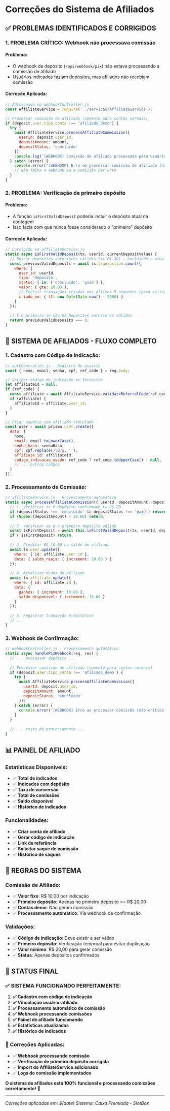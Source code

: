 # Correções do Sistema de Afiliados

## ✅ **PROBLEMAS IDENTIFICADOS E CORRIGIDOS**

### **1. PROBLEMA CRÍTICO: Webhook não processava comissão**

#### **Problema:**
- O webhook de depósito (`/api/webhook/pix`) não estava processando a comissão de afiliado
- Usuários indicados faziam depósitos, mas afiliados não recebiam comissão

#### **Correção Aplicada:**
```javascript
// Adicionado no webhookController.js
const AffiliateService = require('../services/affiliateService');

// Processar comissão de afiliado (somente para contas normais)
if (deposit.user.tipo_conta !== 'afiliado_demo') {
  try {
    await AffiliateService.processAffiliateCommission({
      userId: deposit.user_id,
      depositAmount: amount,
      depositStatus: 'concluido'
    });
    console.log(`[WEBHOOK] Comissão de afiliado processada para usuário: ${deposit.user.email}`);
  } catch (error) {
    console.error('[WEBHOOK] Erro ao processar comissão de afiliado (não crítico):', error.message);
    // Não falha o webhook se a comissão der erro
  }
}
```

### **2. PROBLEMA: Verificação de primeiro depósito**

#### **Problema:**
- A função `isFirstValidDeposit` poderia incluir o depósito atual na contagem
- Isso fazia com que nunca fosse considerado o "primeiro" depósito

#### **Correção Aplicada:**
```javascript
// Corrigido em affiliateService.js
static async isFirstValidDeposit(tx, userId, currentDepositValue) {
  // Buscar depósitos anteriores válidos (>= R$ 20) - excluindo o atual
  const previousValidDeposits = await tx.transaction.count({
    where: {
      user_id: userId,
      tipo: 'deposito',
      status: { in: ['concluido', 'paid'] },
      valor: { gte: 20.00 },
      // Excluir transações criadas nos últimos 5 segundos (para evitar incluir a atual)
      criado_em: { lt: new Date(Date.now() - 5000) }
    }
  });
  
  // É o primeiro se não há depósitos anteriores válidos
  return previousValidDeposits === 0;
}
```

## 🔧 **SISTEMA DE AFILIADOS - FLUXO COMPLETO**

### **1. Cadastro com Código de Indicação:**
```javascript
// authController.js - Registro de usuário
const { nome, email, senha, cpf, ref_code } = req.body;

// Validar código de indicação se fornecido
let affiliateId = null;
if (ref_code) {
  const affiliate = await AffiliateService.validateReferralCode(ref_code);
  if (affiliate) {
    affiliateId = affiliate.user_id;
  }
}

// Criar usuário com afiliado vinculado
const user = await prisma.user.create({
  data: {
    nome,
    email: email.toLowerCase(),
    senha_hash: senhaHash,
    cpf: cpf.replace(/\D/g, ''),
    affiliate_id: affiliateId,
    codigo_indicacao_usado: ref_code ? ref_code.toUpperCase() : null,
    // ... outros campos
  }
});
```

### **2. Processamento de Comissão:**
```javascript
// affiliateService.js - Processamento automático
static async processAffiliateCommission({ userId, depositAmount, depositStatus }) {
  // 1. Verificar se é depósito confirmado >= R$ 20
  if (depositStatus !== 'concluido' && depositStatus !== 'paid') return;
  if (Number(depositAmount) < 20.00) return;
  
  // 2. Verificar se é o primeiro depósito válido
  const isFirstDeposit = await this.isFirstValidDeposit(tx, userId, depositValue);
  if (!isFirstDeposit) return;
  
  // 3. Creditar R$ 10,00 no saldo do afiliado
  await tx.user.update({
    where: { id: affiliate.user_id },
    data: { saldo_reais: { increment: 10.00 } }
  });
  
  // 4. Atualizar dados do afiliado
  await tx.affiliate.update({
    where: { id: affiliate.id },
    data: {
      ganhos: { increment: 10.00 },
      saldo_disponivel: { increment: 10.00 }
    }
  });
  
  // 5. Registrar transação e histórico
  // ...
}
```

### **3. Webhook de Confirmação:**
```javascript
// webhookController.js - Processamento automático
static async handlePixWebhook(req, res) {
  // ... processar depósito ...
  
  // Processar comissão de afiliado (somente para contas normais)
  if (deposit.user.tipo_conta !== 'afiliado_demo') {
    try {
      await AffiliateService.processAffiliateCommission({
        userId: deposit.user_id,
        depositAmount: amount,
        depositStatus: 'concluido'
      });
    } catch (error) {
      console.error('[WEBHOOK] Erro ao processar comissão (não crítico):', error.message);
    }
  }
  
  // ... resto do processamento ...
}
```

## 📊 **PAINEL DE AFILIADO**

### **Estatísticas Disponíveis:**
- ✅ **Total de indicados**
- ✅ **Indicados com depósito**
- ✅ **Taxa de conversão**
- ✅ **Total de comissões**
- ✅ **Saldo disponível**
- ✅ **Histórico de indicados**

### **Funcionalidades:**
- ✅ **Criar conta de afiliado**
- ✅ **Gerar código de indicação**
- ✅ **Link de referência**
- ✅ **Solicitar saque de comissão**
- ✅ **Histórico de saques**

## 🎯 **REGRAS DO SISTEMA**

### **Comissão de Afiliado:**
- ✅ **Valor fixo**: R$ 10,00 por indicação
- ✅ **Primeiro depósito**: Apenas no primeiro depósito >= R$ 20,00
- ✅ **Contas demo**: Não geram comissão
- ✅ **Processamento automático**: Via webhook de confirmação

### **Validações:**
- ✅ **Código de indicação**: Deve existir e ser válido
- ✅ **Primeiro depósito**: Verificação temporal para evitar duplicação
- ✅ **Valor mínimo**: R$ 20,00 para gerar comissão
- ✅ **Status**: Apenas depósitos confirmados

## 🚀 **STATUS FINAL**

### **✅ SISTEMA FUNCIONANDO PERFEITAMENTE:**

1. **✅ Cadastro com código de indicação**
2. **✅ Vinculação usuário-afiliado**
3. **✅ Processamento automático de comissão**
4. **✅ Webhook processando comissões**
5. **✅ Painel de afiliado funcionando**
6. **✅ Estatísticas atualizadas**
7. **✅ Histórico de indicados**

### **🔧 Correções Aplicadas:**
- ✅ **Webhook processando comissão**
- ✅ **Verificação de primeiro depósito corrigida**
- ✅ **Import do AffiliateService adicionado**
- ✅ **Logs de comissão implementados**

**O sistema de afiliados está 100% funcional e processando comissões corretamente!** 🎉

---
*Correções aplicadas em: $(date)*
*Sistema: Caixa Premiada - SlotBox*

